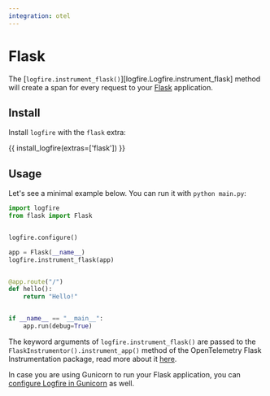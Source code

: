 ```yaml
---
integration: otel
---
```


# Flask

The [`logfire.instrument_flask()`][logfire.Logfire.instrument_flask] method
will create a span for every request to your [Flask][flask] application.

## Install

Install `logfire` with the `flask` extra:

{{ install_logfire(extras=['flask']) }}

## Usage

Let's see a minimal example below. You can run it with `python main.py`:

```py title="main.py"
import logfire
from flask import Flask


logfire.configure()

app = Flask(__name__)
logfire.instrument_flask(app)


@app.route("/")
def hello():
    return "Hello!"


if __name__ == "__main__":
    app.run(debug=True)
```

The keyword arguments of `logfire.instrument_flask()` are passed to the `FlaskInstrumentor().instrument_app()` method
of the OpenTelemetry Flask Instrumentation package, read more about it [here][opentelemetry-flask].

In case you are using Gunicorn to run your Flask application, you can [configure Logfire in Gunicorn](gunicorn.md) as well.

[flask]: https://flask.palletsprojects.com/en/2.0.x/
[opentelemetry-flask]: https://opentelemetry-python-contrib.readthedocs.io/en/latest/instrumentation/flask/flask.html
